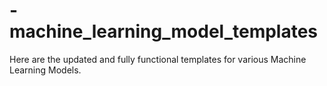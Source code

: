 # -machine_learning_model_templates
Here are the updated and fully functional templates for various Machine Learning Models.

